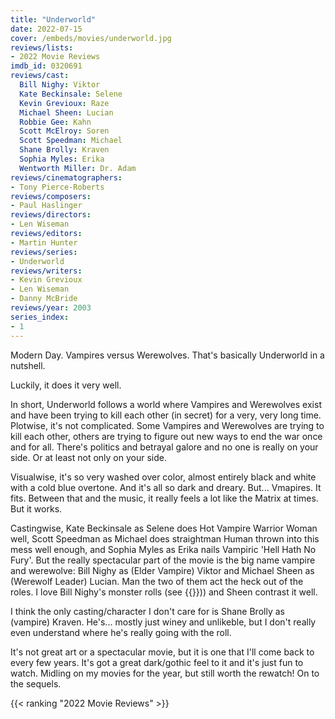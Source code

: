 ```yaml
---
title: "Underworld"
date: 2022-07-15
cover: /embeds/movies/underworld.jpg
reviews/lists:
- 2022 Movie Reviews
imdb_id: 0320691
reviews/cast:
  Bill Nighy: Viktor
  Kate Beckinsale: Selene
  Kevin Grevioux: Raze
  Michael Sheen: Lucian
  Robbie Gee: Kahn
  Scott McElroy: Soren
  Scott Speedman: Michael
  Shane Brolly: Kraven
  Sophia Myles: Erika
  Wentworth Miller: Dr. Adam
reviews/cinematographers:
- Tony Pierce-Roberts
reviews/composers:
- Paul Haslinger
reviews/directors:
- Len Wiseman
reviews/editors:
- Martin Hunter
reviews/series:
- Underworld
reviews/writers:
- Kevin Grevioux
- Len Wiseman
- Danny McBride
reviews/year: 2003
series_index:
- 1
---
```

Modern Day. Vampires versus Werewolves. That's basically Underworld in a nutshell.

Luckily, it does it very well. 

<!--more-->

In short, Underworld follows a world where Vampires and Werewolves exist and have been trying to kill each other (in secret) for a very, very long time. Plotwise, it's not complicated. Some Vampires and Werewolves are trying to kill each other, others are trying to figure out new ways to end the war once and for all. There's politics and betrayal galore and no one is really on your side. Or at least not only on your side. 

Visualwise, it's so very washed over color, almost entirely black and white with a cold blue overtone. And it's all so dark and dreary. But... Vmapires. It fits. Between that and the music, it really feels a lot like the Matrix at times. But it works. 

Castingwise, Kate Beckinsale as Selene does Hot Vampire Warrior Woman well, Scott Speedman as Michael does straightman Human thrown into this mess well enough, and Sophia Myles as Erika nails Vampiric 'Hell Hath No Fury'. But the really spectacular part of the movie is the big name vampire and werewolve: Bill Nighy as (Elder Vampire) Viktor and Michael Sheen as (Werewolf Leader) Lucian. Man the two of them act the heck out of the roles. I love Bill Nighy's monster rolls (see {{<crosslink text="The Pirates of the Caribbean" title="Pirates of the Caribbean: Dead Man's Chest">}})) and Sheen contrast it well. 

I think the only casting/character I don't care for is Shane Brolly as (vampire) Kraven. He's... mostly just winey and unlikeble, but I don't really even understand where he's really going with the roll. 

It's not great art or a spectacular movie, but it is one that I'll come back to every few years. It's got a great dark/gothic feel to it and it's just fun to watch. Midling on my movies for the year, but still worth the rewatch! On to the sequels.

{{< ranking "2022 Movie Reviews" >}}